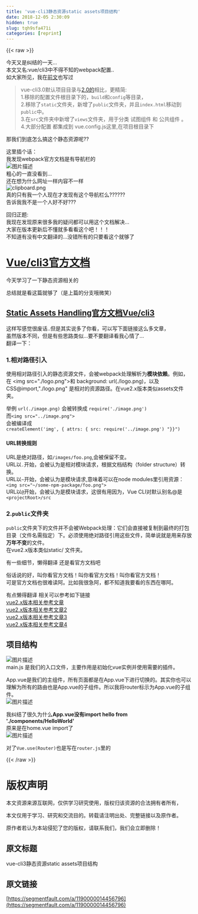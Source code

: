 ```yaml
---
title: 'vue-cli3静态资源static assets项目结构' 
date: 2018-12-05 2:30:09
hidden: true
slug: tqh9sfa471i
categories: [reprint]
---
```


{{< raw >}}

                    
<p>今天又是纠结的一天...<br>本文又名:vue/cli3中不得不知的webpack配置..<br>如大家所见，我在<a href="https://segmentfault.com/a/1190000014219426">前文</a>也写过</p>
<blockquote>vue-cli3.0默认项目目录与<a href="https://zhuanlan.zhihu.com/p/26038486" rel="nofollow noreferrer">2.0的</a>相比，更精简:<br>1.移除的配置文件根目录下的，<code>build</code>和<code>config</code>等目录，<br>2.移除了<code>static</code>文件夹，新增了<code>public</code>文件夹，并且<code>index.html</code>移动到<code>public</code>中。<br>3.在<code>src</code>文件夹中新增了<code>views</code>文件夹，用于分类 试图组件 和 公共组件 。<br>4.大部分配置 都集成到 vue.config.js这里,在项目根目录下</blockquote>
<p>那我们到底怎么搞这个静态资源呢??</p>
<p>这里插个话：<br>我发现webpack官方文档是有导航栏的<br><span class="img-wrap"><img data-src="/img/bV8Pa7?w=2132&amp;h=1149" src="https://static.alili.tech/img/bV8Pa7?w=2132&amp;h=1149" alt="图片描述" title="图片描述"></span><br>粗心的一直没看到...<br>还在想为什么网址一样内容不一样<br><span class="img-wrap"><img data-src="/img/bV8OZ5?w=1050&amp;h=104" src="https://static.alili.tech/img/bV8OZ5?w=1050&amp;h=104" alt="clipboard.png" title="clipboard.png"></span><br>真的只有我一个人现在才发现有这个导航栏么??????<br>告诉我我不是一个人好不好???</p>
<p>回归正题:<br>我现在发现原来很多我的疑问都可以用这个文档解决...<br>大家在版本更新后不懂就多看看这个吧！！！<br>不知道有没有中文翻译的...没错所有的只要看这个就够了</p>
<h1><a href="https://github.com/vuejs/vue-cli/tree/dev/docs" rel="nofollow noreferrer">Vue/cli3官方文档</a></h1>
<p>今天学习了一下静态资源相关的</p>
<p>总结就是看这篇就够了（是上篇的分支哦微笑）</p>
<h2><a href="https://github.com/vuejs/vue-cli/blob/dev/docs/assets.md" rel="nofollow noreferrer">Static Assets Handling官方文档Vue/cli3</a></h2>
<p>这样写感觉很废话..但是其实说多了你看，可以写下面链接这么多文章，<br>虽然版本不同，但是有些思路类似...要不要翻译看我心情了...<br>翻译一下：</p>
<h3>1.相对路径引入</h3>
<p>使用相对路径引入的静态资源文件，会被webpack处理解析为<strong>模块依赖</strong>。例如，在 &lt;img src="./logo.png"&gt;和 background: url(./logo.png)，以及CSS@import,"./logo.png" 是相对的资源路径。在vue2.x版本类似assets文件夹。</p>
<p>举例 <code>url(./image.png)</code> 会被转换成 <code>require('./image.png')</code><br>而<code>&lt;img src="../image.png"&gt;</code><br>会被编译成<br><code>createElement('img', { attrs: { src: require('../image.png') "}}")</code></p>
<h4>URL转换规则</h4>
<p>URL是绝对路径，如<code>/images/foo.png</code>,会被保留不变。<br>URL以<code>.</code>开始，会被认为是相对模块请求，根据文档结构（folder structure）转换。<br>URL以<code>~</code>开始，会被认为是模块请求,意味着可以在node modules里引用资源：<br><code>&lt;img src="~/some-npm-package/foo.png"&gt;</code><br>URL以<code>@</code>开始，会被认为是模块请求，这很有用因为，Vue CLI对默认别名@是<code>&lt;projectRoot&gt;/src</code></p>
<h3>2.<code>public</code>文件夹</h3>
<p><code>public</code>文件夹下的文件并不会被Webpack处理：它们会直接被复制到最终的打包目录（文件名需指定）下。必须使用绝对路径引用这些文件，简单说就是用来存放<strong>万年不变</strong>的文件。<br>在vue2.x版本类似static/ 文件夹。</p>
<p>有一些细节，懒得翻译 还是看官方文档吧</p>
<p>俗话说的好，叫你看官方文档！叫你看官方文档！叫你看官方文档！<br>可是官方文档也很难读阿。比如我很急阿，都不知道我要看的东西在哪阿。</p>
<p>有点懒得翻译 相关可以参考如下链接<br><a href="https://zhuanlan.zhihu.com/p/25829687" rel="nofollow noreferrer">vue2.x版本相关参考文章</a><br><a href="https://zhuanlan.zhihu.com/p/26038486" rel="nofollow noreferrer">vue2.x版本相关参考文章2</a><br><a href="https://juejin.im/post/59be4d325188257e764c8485" rel="nofollow noreferrer">vue2.x版本相关参考文章3</a><br><a href="https://www.jianshu.com/p/f82c5ecbd3a5" rel="nofollow noreferrer">vue2.x版本相关参考文章4</a></p>
<h2>项目结构</h2>
<p><span class="img-wrap"><img data-src="/img/bV71VV?w=1435&amp;h=650" src="https://static.alili.tech/img/bV71VV?w=1435&amp;h=650" alt="图片描述" title="图片描述"></span><br>main.js 是我们的入口文件，主要作用是初始化vue实例并使用需要的插件。</p>
<p>App.vue是我们的主组件，所有页面都是在App.vue下进行切换的。其实你也可以理解为所有的路由也是App.vue的子组件。所以我将router标示为App.vue的子组件。<br><span class="img-wrap"><img data-src="/img/bV8S6E?w=800&amp;h=345" src="https://static.alili.tech/img/bV8S6E?w=800&amp;h=345" alt="图片描述" title="图片描述"></span></p>
<p>我纠结了很久为什么<strong>App.vue没有import hello from './components/HelloWorld'</strong><br>原来是在home.vue import了<br><span class="img-wrap"><img data-src="/img/bV8S6N?w=800&amp;h=642" src="https://static.alili.tech/img/bV8S6N?w=800&amp;h=642" alt="图片描述" title="图片描述"></span></p>
<p>对了<code>Vue.use(Router)</code>也是写在<code>router.js</code>里的</p>

                
{{< /raw >}}

# 版权声明
本文资源来源互联网，仅供学习研究使用，版权归该资源的合法拥有者所有，

本文仅用于学习、研究和交流目的。转载请注明出处、完整链接以及原作者。

原作者若认为本站侵犯了您的版权，请联系我们，我们会立即删除！

## 原文标题
vue-cli3静态资源static assets项目结构

## 原文链接
[https://segmentfault.com/a/1190000014456796](https://segmentfault.com/a/1190000014456796)


